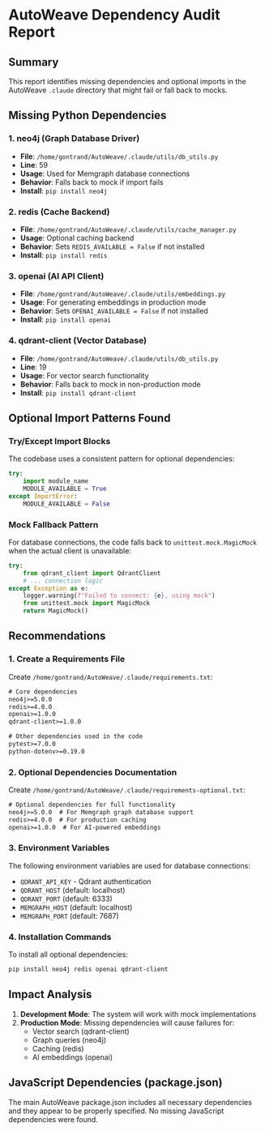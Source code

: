 # AutoWeave Dependency Audit Report

## Summary
This report identifies missing dependencies and optional imports in the AutoWeave `.claude` directory that might fail or fall back to mocks.

## Missing Python Dependencies

### 1. **neo4j** (Graph Database Driver)
- **File**: `/home/gontrand/AutoWeave/.claude/utils/db_utils.py`
- **Line**: 59
- **Usage**: Used for Memgraph database connections
- **Behavior**: Falls back to mock if import fails
- **Install**: `pip install neo4j`

### 2. **redis** (Cache Backend)
- **File**: `/home/gontrand/AutoWeave/.claude/utils/cache_manager.py`
- **Usage**: Optional caching backend
- **Behavior**: Sets `REDIS_AVAILABLE = False` if not installed
- **Install**: `pip install redis`

### 3. **openai** (AI API Client)
- **File**: `/home/gontrand/AutoWeave/.claude/utils/embeddings.py`
- **Usage**: For generating embeddings in production mode
- **Behavior**: Sets `OPENAI_AVAILABLE = False` if not installed
- **Install**: `pip install openai`

### 4. **qdrant-client** (Vector Database)
- **File**: `/home/gontrand/AutoWeave/.claude/utils/db_utils.py`
- **Line**: 19
- **Usage**: For vector search functionality
- **Behavior**: Falls back to mock in non-production mode
- **Install**: `pip install qdrant-client`

## Optional Import Patterns Found

### Try/Except Import Blocks
The codebase uses a consistent pattern for optional dependencies:

```python
try:
    import module_name
    MODULE_AVAILABLE = True
except ImportError:
    MODULE_AVAILABLE = False
```

### Mock Fallback Pattern
For database connections, the code falls back to `unittest.mock.MagicMock` when the actual client is unavailable:

```python
try:
    from qdrant_client import QdrantClient
    # ... connection logic
except Exception as e:
    logger.warning(f"Failed to connect: {e}, using mock")
    from unittest.mock import MagicMock
    return MagicMock()
```

## Recommendations

### 1. Create a Requirements File
Create `/home/gontrand/AutoWeave/.claude/requirements.txt`:
```txt
# Core dependencies
neo4j>=5.0.0
redis>=4.0.0
openai>=1.0.0
qdrant-client>=1.0.0

# Other dependencies used in the code
pytest>=7.0.0
python-dotenv>=0.19.0
```

### 2. Optional Dependencies Documentation
Create `/home/gontrand/AutoWeave/.claude/requirements-optional.txt`:
```txt
# Optional dependencies for full functionality
neo4j>=5.0.0  # For Memgraph graph database support
redis>=4.0.0  # For production caching
openai>=1.0.0  # For AI-powered embeddings
```

### 3. Environment Variables
The following environment variables are used for database connections:
- `QDRANT_API_KEY` - Qdrant authentication
- `QDRANT_HOST` (default: localhost)
- `QDRANT_PORT` (default: 6333)
- `MEMGRAPH_HOST` (default: localhost)
- `MEMGRAPH_PORT` (default: 7687)

### 4. Installation Commands
To install all optional dependencies:
```bash
pip install neo4j redis openai qdrant-client
```

## Impact Analysis

1. **Development Mode**: The system will work with mock implementations
2. **Production Mode**: Missing dependencies will cause failures for:
   - Vector search (qdrant-client)
   - Graph queries (neo4j)
   - Caching (redis)
   - AI embeddings (openai)

## JavaScript Dependencies (package.json)
The main AutoWeave package.json includes all necessary dependencies and they appear to be properly specified. No missing JavaScript dependencies were found.